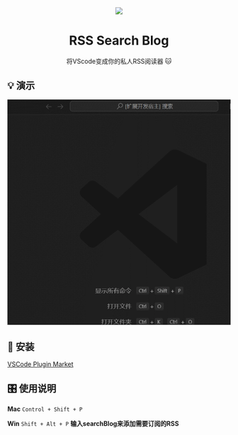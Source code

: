 <div align=center>
<img  src="https://pic5.58cdn.com.cn/nowater/webim/big/n_v26da7841c7f5e4a9c9e21f5c34c487e56.png" width="200px"/>
</div>

<h1 align="center">
 RSS Search Blog
</h1>

<p align="center">
  将VScode变成你的私人RSS阅读器 🐱
</p>

## 💡 演示
<div align=center>
<img  src="docs/example.gif"/>
</div>

## 📸 安装

[VSCode Plugin Market](https://marketplace.visualstudio.com/items?itemName=isolcat.isolcat)

## 🎛 使用说明

**Mac** `Control + Shift + P`

**Win** `Shift + Alt + P`
**输入searchBlog来添加需要订阅的RSS**